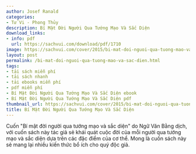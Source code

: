 ```yaml
---
author: Josef Ranald
categories:
- Tử Vi - Phong Thủy
description: Bí Mật Đời Người Qua Tướng Mạo Và Sắc Diện
download_links:
- info: pdf
  url: https://sachvui.com/download/pdf/1710
image: https://sachvui.com/cover/2015/bi-mat-doi-nguoi-qua-tuong-mao-va-sac-dien.jpg
layout: post
permalink: /bi-mat-doi-nguoi-qua-tuong-mao-va-sac-dien.html
tags:
- tải sách miễn phí
- tải sách nhanh
- tải ebooks miễn phí
- pdf miễn phí
- Bí Mật Đời Người Qua Tướng Mạo Và Sắc Diện ebook
- Bí Mật Đời Người Qua Tướng Mạo Và Sắc Diện pdf
thumbnail_url: https://sachvui.com/cover/2015/bi-mat-doi-nguoi-qua-tuong-mao-va-sac-dien.jpg
title: Bí Mật Đời Người Qua Tướng Mạo Và Sắc Diện
---
```


 <div class="item-desc text-justify"> <p>Cuốn "Bí mật đời người qua tướng mạo và sắc diện" do Ngữ Văn Bằng dịch, với cuốn sách này tác giả sẻ khái quát cuộc đời của mỗi người qua tướng mạo và sắc diện dựa trên các đặc điểm của cơ thể. Mong là cuốn sách này sẻ mang lại nhiều kiến thức bổ ích cho quý độc giả.</p> </div>